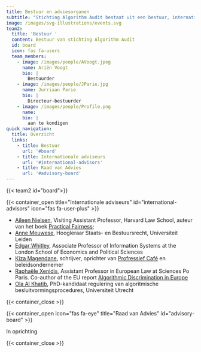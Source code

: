 ```yaml
---
title: Bestuur en adviesorganen
subtitle: "Stichting Algorithm Audit bestaat uit een bestuur, internationale adviseurs en een Raad van Advies (RvA)."
image: /images/svg-illustrations/events.svg
team2:
  title: 'Bestuur '
  content: Bestuur van stichting Algorithm Audit
  id: board
  icon: fas fa-users
  team_members:
    - image: /images/people/AVoogt.jpeg
      name: Ariën Voogt
      bio: |
        Bestuurder
    - image: /images/people/JParie.jpg
      name: Jurriaan Parie
      bio: |
        Directeur-bestuurder
    - image: /images/people/Profile.png
      name: 
      bio: |
        aan te kondigen
quick_navigation:
  title: Overzicht
  links:
    - title: Bestuur
      url: '#board'
    - title: Internationale adviseurs
      url: '#international-advisors'
    - title: Raad van Advies
      url: '#advisory-board'
---
```


{{< team2 id="board">}}

{{< container_open title="Internationale adviseurs" id="international-advisors" icon="fas fa-user-plus" >}}

* <a href="https://hls.harvard.edu/faculty/aileen-nielsen/" target="_blank">Aileen Nielsen</a>, Visiting Assistant Professor, Harvard Law School, auteur van het boek <a href="https://www.oreilly.com/library/view/practical-fairness/9781492075721/" target="_blank">Practical Fairness</a>;
* [Anne Meuwese](https://www.universiteitleiden.nl/medewerkers/anne-meuwese#tab-1), Hoogleraar Staats- en Bestuursrecht, Universiteit Leiden
* [Edgar Whitley](https://www.lse.ac.uk/management/people/academic-staff/ewhitley), Associate Professor of Information Systems at the London School of Economics and Political Sciences&#x9;
* [Kiza Magendane](https://progressiefcafe.nl/team/kiza/), schrijver, oprichter van [Profressief Café](https://progressiefcafe.nl) en beleidsondernemer
* [Raphaële Xenidis](https://www.sciencespo.fr/ecole-droit/en/xenidis-raphaele/), Assistant Professor in European Law at Sciences Po Paris. Co-author of the EU report [Algorithmic Discrimination in Europe](https://op.europa.eu/en/publication-detail/-/publication/082f1dbc-821d-11eb-9ac9-01aa75ed71a1)
* [Ola Al Khatib](https://www.uu.nl/staff/OAAlKhatib), PhD-kandidaat regulering van algoritmische besluitvormingsprocedures, Universiteit Utrecht

{{< container_close >}}

{{< container_open icon="fas fa-eye" title="Raad van Advies" id="advisory-board" >}}

In oprichting

{{< container_close >}}
